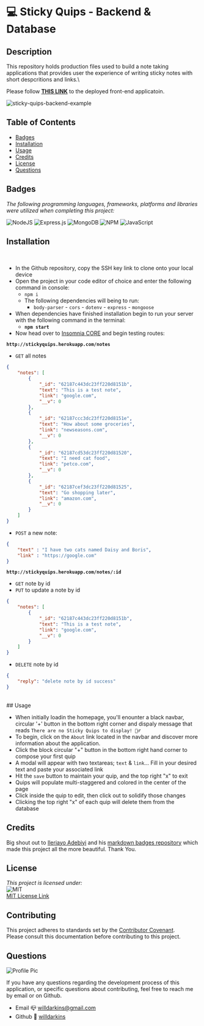 
# 💻 Sticky Quips - Backend & Database

## Description
This repository holds production files used to build a note taking applications that provides user the experience of writing sticky notes with short despcritions and links.\

Please follow **[THIS LINK](https://willdarkins.github.io/sticky-quips-frontend/)** to the deployed front-end applicatoin.

![sticky-quips-backend-example](https://user-images.githubusercontent.com/84754257/155666783-e1d5b8ea-9248-4874-86c1-51223adbfd1c.gif)

## Table of Contents

* [Badges](#badges)
* [Installation](#installation)
* [Usage](#usage)
* [Credits](#credits)
* [License](#license)
* [Questions](#questions)

## Badges 
*The following programming languages, frameworks, platforms and libraries were utilized when completing this project:*

![NodeJS](https://img.shields.io/badge/node.js-6DA55F?style=for-the-badge&logo=node.js&logoColor=white)
![Express.js](https://img.shields.io/badge/express.js-%23404d59.svg?style=for-the-badge&logo=express&logoColor=%2361DAFB)
![MongoDB](https://img.shields.io/badge/MongoDB-%234ea94b.svg?style=for-the-badge&logo=mongodb&logoColor=white)
![NPM](https://img.shields.io/badge/NPM-%23000000.svg?style=for-the-badge&logo=npm&logoColor=white)
![JavaScript](https://img.shields.io/badge/javascript-%23323330.svg?style=for-the-badge&logo=javascript&logoColor=%23F7DF1E)

## Installation
<br>

- In the Github repository, copy the SSH key link to clone onto your local device
- Open the project in your code editor of choice and enter the following command in console:
  - `npm i`
  - The following dependencies will being to run:
    - `body-parser` - `cors` - `dotenv` - `express` - `mongoose`
- When dependencies have finished installation begin to run your server with the following command in the terminal:
  - **`npm start`**
- Now head over to <a href=https://insomnia.rest>Insomnia CORE</a> and begin testing routes:

**`http://stickyquips.herokuapp.com/notes`**
  - `GET` all notes
```json
{
	"notes": [
		{
			"_id": "62187c443dc23ff220d8151b",
			"text": "This is a test note",
			"link": "google.com",
			"__v": 0
		},
		{
			"_id": "62187ccc3dc23ff220d8151e",
			"text": "How about some groceries",
			"link": "newseasons.com",
			"__v": 0
		},
		{
			"_id": "62187cd53dc23ff220d81520",
			"text": "I need cat food",
			"link": "petco.com",
			"__v": 0
		},
		{
			"_id": "62187cef3dc23ff220d81525",
			"text": "Go shopping later",
			"link": "amazon.com",
			"__v": 0
		}
	]
}
```

 - `POST` a new note:
```json
{
	"text" : "I have two cats named Daisy and Boris",
	"link" : "https://google.com"
}
```

**`http://stickyquips.herokuapp.com/notes/:id`**
  - `GET` note by id
  - `PUT` to update a note by id
```json
{
	"notes": [
		{
			"_id": "62187c443dc23ff220d8151b",
			"text": "This is a test note",
			"link": "google.com",
			"__v": 0
		}
	]
}
```
  - `DELETE` note by id
```json
{
	"reply": "delete note by id success"
}
```
<br/>
## Usage

- When initially loadin the homepage, you'll enounter a black navbar, circular '+' button in the bottom right corner and dispaly message that reads `There are no Sticky Quips to display! 🤷‍♂️`
- To begin, click on the `About` link located in the navbar and discover more information about the application.
- Click the block circular "+" button in the bottom right hand corner to compose your first quip
- A modal will appear with two textareas; `text` & `link`... Fill in your desired text and paste your associated link
- Hit the `save` button to maintain your quip, and the top right "x" to exit
- Quips will populate multi-staggered and colored in the center of the page
- Click inside the quip to edit, then click out to solidify those changes
- Clicking the top right "x" of each quip will delete them from the database

## Credits
Big shout out to <a href = https://github.com/Ileriayo>Ileriayo Adebiyi</a> and his <a href =https://github.com/Ileriayo/markdown-badges>markdown badges repository</a> which made this project all the more beautiful. Thank You.<br>

## License
*This project is licensed under:* <br>
![MIT](https://img.shields.io/badge/License-MIT-yellow.svg)<br>
<a href= https://opensource.org/licenses/MIT)>MIT License Link</a><br>

## Contributing
This project adheres to standards set by the <a href = https://www.contributor-covenant.org/version/2/1/code_of_conduct/code_of_conduct.md>Contributor Covenant</a>.<br>
Please consult this documentation before contributing to this project.

## Questions
![Profile Pic](https://user-images.githubusercontent.com/84754257/145705294-57134da6-c3b7-40f4-bcbe-ad9cddb27f47.jpg)

If you have any questions regarding the development process of this application, or specific questions about contributing, feel free to reach me by email or on Github.
* Email 📪 willdarkins@gmail.com
* Github 🗿 [willdarkins](https://github.com/willdarkins) 
